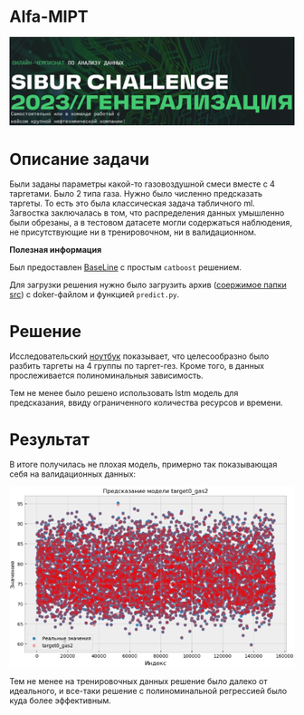 # Alfa-MIPT

<img src="https://raw.githubusercontent.com/akscent/Hacks/main/Sibur-Challenge/img/banner.png">

# Описание задачи
Были заданы параметры какой-то газовоздушной смеси вместе с 4 таргетами. Было 2 типа газа. Нужно было численно предсказать таргеты. То есть это была классическая задача табличного ml. Загвостка заключалась в том, что распределения данных умышленно были обрезаны, а в тестовом датасете могли содержаться наблюдения, не присутствующие ни в тренировочном, ни в валидационном.


**Полезная информация**

Был предоставлен [BaseLine](https://github.com/akscent/Hacks/blob/main/Sibur-Challenge/notebooks/Baseline.ipynb) с простым `catboost` решением. 

Для загрузки решения нужно было загрузить архив ([соержимое папки src](https://github.com/akscent/Hacks/tree/main/Sibur-Challenge/src)) c doker-файлом и функцией `predict.py`.

# Решение

Исследовательский [ноутбук](https://github.com/akscent/Hacks/blob/main/Sibur-Challenge/notebooks/sibur-lstm-catboost-lgbm.ipynb) показывает, что целесообразно было разбить таргеты на 4 группы по таргет-гез. Кроме того, в данных прослеживается полиноминальныя зависимость.

Тем не менее было решено использовать lstm модель для предсказания, ввиду ограниченного количества ресурсов и времени.

# Результат
В итоге получилась не плохая модель, примерно так показывающая себя на валидационных данных:

<img src="https://raw.githubusercontent.com/akscent/Hacks/main/Sibur-Challenge/img/graph.png">

Тем не менее на тренировочных данных решение было далеко от идеального, и все-таки решение с полиноминальной регрессией было куда более эффективным.